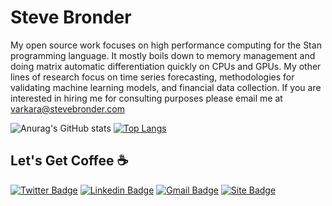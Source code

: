 
# Steve Bronder

My open source work focuses on high performance computing for the Stan programming language. It mostly boils down to memory management and doing matrix automatic differentiation quickly on CPUs and GPUs. My other lines of research focus on time series forecasting, methodologies for validating machine learning models, and financial data collection. If you are interested in hiring me for consulting purposes please email me at [varkara@stevebronder.com](mailto:varkara@stevebronder.com)

![Anurag's GitHub stats](https://github-readme-stats.vercel.app/api?username=SteveBronder&show_icons=true&theme=graywhite) [![Top Langs](https://github-readme-stats.vercel.app/api/top-langs/?username=SteveBronder&layout=compact&theme=graywhite&hide=jupyter%20notebook,javascript,CSS,html,Fortran,TeX,Objective-C,coffeescript&langs_count=6)](https://github.com/anuraghazra/github-readme-stats)

## Let's Get Coffee ☕

[![Twitter Badge](https://img.shields.io/badge/-@brevestonder-1ca0f1?style=flat-square&labelColor=1ca0f1&logo=twitter&logoColor=white&link=https://twitter.com/BreveStonder)](https://twitter.com/BreveStonder) [![Linkedin Badge](https://img.shields.io/badge/-stevebronder-blue?style=flat-square&logo=Linkedin&logoColor=white&link=https://www.linkedin.com/in/stevebronder/)](https://www.linkedin.com/in/stevebronder/) [![Gmail Badge](https://img.shields.io/badge/-stevebronder@stevebronder.com-c14438?style=flat-square&logo=gmail&logoColor=white&link=mailto:stevebronder@stevebronder.com)](mailto:stevebronder@stevebronder.com) [![Site Badge](https://img.shields.io/badge/-stevebronder.com-blue?style=flat-square&logo=hey&link=https://www.stevebronder.com/)](https://www.stevebronder.com/)
